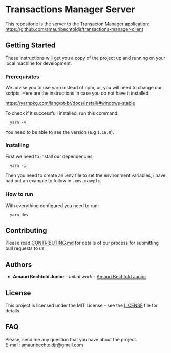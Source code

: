 # Transactions Manager Server

This repositorie is the server to the Transacion Manager application:
https://github.com/amauribechtoldjr/transactions-manager-client

## Getting Started

These instructions will get you a copy of the project up and running on your local machine for development.

### Prerequisites

We advise you to use yarn instead of npm, or, you will need to change our scripts.
Here are the instructions in case you do not have it installed:

https://yarnpkg.com/lang/pt-br/docs/install/#windows-stable

To check if it successfull installed, run this command:

```
  yarn -v
```

You need to be able to see the version (e.g `1.16.0`).

### Installing

First we need to install our dependencies:

```
  yarn -i
```

Then you need to create an .env file to set the environment variables, i have had put an example to follow in `.env.example`.

### How to run

With everything configured you need to run:

```
  yarn dev
```

## Contributing

Please read [CONTRIBUTING.md](https://github.com/amauribechtoldjr/transactions-manager-server/blob/master/CONTRIBUTING.md) for details of our process for submitting pull requests to us.

## Authors

- **Amauri Bechtold Junior** - _Initial work_ - [Amauri Bechtold Junior](https://github.com/amauribechtoldjr/)

## License

This project is licensed under the MIT License - see the [LICENSE](https://github.com/amauribechtoldjr/transactions-manager-server/blob/master/LICENSE) file for details.

## FAQ

Please, send me any question that you have about the project.  
E-mail: amauribechtoldjr@gmail.com
